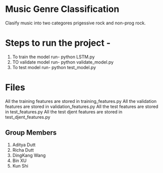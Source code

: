 # Music Genre Classification

Clasify music into two categores prigessive rock and non-prog rock.

# Steps to run the project - 

1. To train the model run- python LSTM.py
2. TO validate model run- python validate_model.py
3. To test model run- python test_model.py

# Files 

All the training features are stored in training_features.py
All the validation features are stored in validation_features.py
All the test features are stored in test_features.py
All the test djent features are stored in test_djent_features.py


## Group Members

1. Aditya Dutt
2. Richa Dutt
3. DingKang Wang
4. Bin XU
5. Kun Shi


